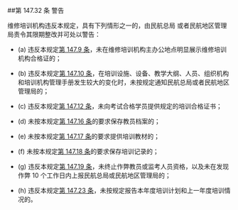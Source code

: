 ##第 147.32 条 警告

维修培训机构违反本规定，具有下列情形之一的，由民航总局 或者民航地区管理局责令其限期整改并可处以警告：

- (a) 违反本规定[第 147.9 条](CCAR.147.9.MD)，未在维修培训机构主办公地点明显展示维修培训机构合格证的；

- (b)  违反本规定[第 147.10 条](CCAR.147.10.MD)，在培训设施、设备、教学大纲、人员、组织机构和培训机构管理手册发生较大的变化时，未按规定通知民航总局或者民航地区管理局的；

- (c) 违反本规定[第 147.12 条](CCAR.147.12.MD)，未向考试合格学员提供规定的培训合格证书；

- (d)  未按本规定[第 147.16 条](CCAR.147.16.MD)的要求保存教员档案的；

- (e)   未按本规定[第 147.17 条](CCAR.147.17.MD)的要求提供培训教材的；

- (f) 未按本规定[第 147.18 条](CCAR.147.18.MD)的要求保存培训记录的；

- (g)  违反本规定[第 147.19 条](CCAR.147.19.MD)，未终止作弊教员或监考人员资格，以及未在发现作弊 10 个工作日内上报民航总局或民航地区管理局的；

- (h)  违反本规定[第 147.23 条](CCAR.147.23.MD)，未按规定报告本年度培训计划和上一年度培训情况的。
